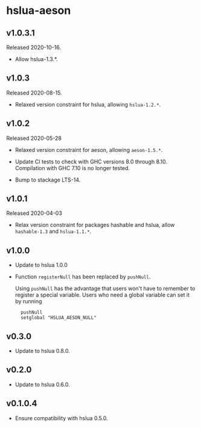 # hslua-aeson

## v1.0.3.1

Released 2020-10-16.

- Allow hslua-1.3.*.

## v1.0.3

Released 2020-08-15.

- Relaxed version constraint for hslua, allowing `hslua-1.2.*`.

## v1.0.2

Released 2020-05-28

- Relaxed version constraint for aeson, allowing `aeson-1.5.*`.

- Update CI tests to check with GHC versions 8.0 through 8.10.
  Compilation with GHC 7.10 is no longer tested.

- Bump to stackage LTS-14.

## v1.0.1

Released 2020-04-03

- Relax version constraint for packages hashable and hslua, allow
  `hashable-1.3` and `hslua-1.1.*`.

## v1.0.0

- Update to hslua 1.0.0

- Function `registerNull` has been replaced by `pushNull`.

  Using `pushNull` has the advantage that users won't have to remember
  to register a special variable. Users who need a global variable can
  set it by running

        pushNull
        setglobal "HSLUA_AESON_NULL"


## v0.3.0

- Update to hslua 0.8.0.


## v0.2.0

- Update to hslua 0.6.0.


## v0.1.0.4

- Ensure compatibility with hslua 0.5.0.
